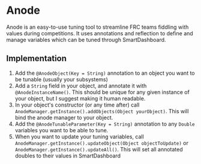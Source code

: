 <h1>Anode</h1>
<p>Anode is an easy-to-use tuning tool to streamline FRC teams fiddling with values during competitions. It uses annotations and reflection to define and manage variables which can be tuned through SmartDashboard.</p>
<h2>Implementation</h2>    
<ol>
<li>Add the <code>@AnodeObject(Key = String)</code> annotation to an object you want to be tunable (usually your subsystems)</li>
<li>Add a <code>String</code> field in your object, and annotate it with <code>@AnodeInstanceName()</code>. This should be unique for any given instance of your object, but I suggest making it human readable.</li>
<li>In your object's constructor (or any time after) call <code>AnodeManager.getInstance().addObjects(Object yourObject)</code>. This will bind the anode manager to your object.</li>
<li>Add the <code>@AnodeTunableParameter(Key = String)</code> annotation to any <code>Double</code> variables you want to be able to tune.</li>
<li>When you want to update your tuning variables, call <code>AnodeManager.getInstance().updateObject(Object objectToUpdate)</code> or <code>AnodeManager.getInstance().updateAll()</code>. This will set all annotated doubles to their values in SmartDashboard</li>
</ol> 
